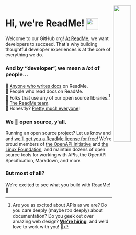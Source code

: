 <img align="right" width="33%" style="margin-bottom: 2em" src="http://owlbert.io/images/owlberts-png/Popper.psd.png">

# Hi, we're ReadMe! <img height=36 align=center src=https://cliply.co/wp-content/uploads/2019/06/391906110_WAVING_HAND_400px.gif>

Welcome to our GitHub org! [At ReadMe][readme], we want developers to succeed. That's why building thoughtful developer experiences is at the core of everything we do.

### And by “developer”, we mean a _lot_ of people…

:memo: [Anyone who writes docs](https://readme.com/customers) on ReadMe. <br>
:monocle_face: People who read docs on ReadMe. <br>
:floppy_disk: Folks that use any of our open source libraries.[^come-work-with-us] <br>
:dancers: [The ReadMe team](https://readme.com/about). <br>
:rainbow: Honestly? [Pretty much everyone](http://amiarealdeveloper.com)!

### We :blue_heart: open source, y'all.

Running an open source project? Let us know and and [we'll get you a ReadMe license for free](https://docs.readme.com/docs/upgrade-plan#open-source)! We're proud members of [the OpenAPI Initiative](https://www.openapis.org/) and [the Linux Foundation](https://www.linuxfoundation.org/), and maintain dozens of open source tools for working with APIs, the OpenAPI Specification, Markdown, and more.

### But most of all?

We're excited to see what you build with ReadMe! :owl:

[readme]: https://readme.com
[api]: https://github.com/readmeio/api "magically generates SDKs from an OpenAPI definition :magic_wand:"
[markdown]: https://github.com/readmeio/markdown "our ReadMe-flavored Markdown parser and React-based rendering engine :writing_hand:"
[rdme]: https://github.com/readmeio/rdme "the official ReadMe CLI and GitHub Action :shell:"

[^come-work-with-us]: Are you as excited about APIs as we are? Do you care deeply (maybe _too_ deeply) about documentation? Do you geek out over amazing web design? [**We're hiring**](https://readme.com/careers), and we'd love to work with you! 🎉
